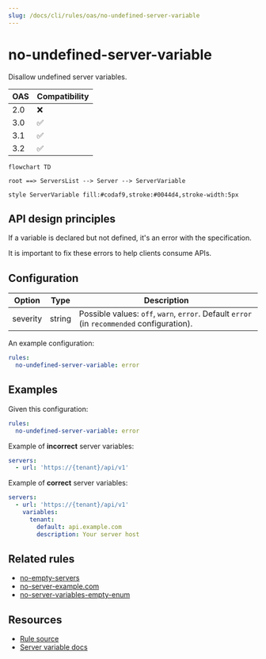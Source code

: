 ```yaml
---
slug: /docs/cli/rules/oas/no-undefined-server-variable
---
```


# no-undefined-server-variable

Disallow undefined server variables.

| OAS | Compatibility |
| --- | ------------- |
| 2.0 | ❌            |
| 3.0 | ✅            |
| 3.1 | ✅            |
| 3.2 | ✅            |

```mermaid
flowchart TD

root ==> ServersList --> Server --> ServerVariable

style ServerVariable fill:#codaf9,stroke:#0044d4,stroke-width:5px
```

## API design principles

If a variable is declared but not defined, it's an error with the specification.

It is important to fix these errors to help clients consume APIs.

## Configuration

| Option   | Type   | Description                                                                                |
| -------- | ------ | ------------------------------------------------------------------------------------------ |
| severity | string | Possible values: `off`, `warn`, `error`. Default `error` (in `recommended` configuration). |

An example configuration:

```yaml
rules:
  no-undefined-server-variable: error
```

## Examples

Given this configuration:

```yaml
rules:
  no-undefined-server-variable: error
```

Example of **incorrect** server variables:

```yaml
servers:
  - url: 'https://{tenant}/api/v1'
```

Example of **correct** server variables:

```yaml
servers:
  - url: 'https://{tenant}/api/v1'
    variables:
      tenant:
        default: api.example.com
        description: Your server host
```

## Related rules

- [no-empty-servers](./no-empty-servers.md)
- [no-server-example.com](./no-server-example-com.md)
- [no-server-variables-empty-enum](./no-server-variables-empty-enum.md)

## Resources

- [Rule source](https://github.com/Redocly/redocly-cli/blob/main/packages/core/src/rules/oas3/no-undefined-server-variable.ts)
- [Server variable docs](https://redocly.com/docs/openapi-visual-reference/server-variables/)
